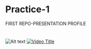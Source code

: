 # Practice-1
FIRST REPO-PRESENTATION PROFILE
#
![Alt text](https://github.com/user-attachments/assets/b8bf754b-a2b2-43aa-9f76-88cc96c191a5)
[![Video Title](https://img.youtube.com/vi/-gZK9Vp9vfI/0.jpg)](https://www.youtube.com/watch?v=VIDEO_ID)
